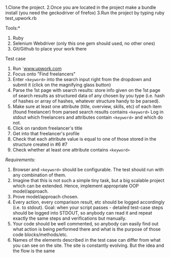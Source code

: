 1.Clone the project.
2.Once you are located in the project make a bundle install (you need the geckodriver of firefox)
3.Run the project by typing ruby test_upwork.rb

Tools:*

1. Ruby
2. Selenium Webdriver (only this one gem should used, no other ones)
3. Git/Github to place your work there

Test case
1. Run `www.upwork.com
4. Focus onto "Find freelancers"
5. Enter `<keyword>` into the search input right from the dropdown and submit it (click on the magnifying glass button)
6. Parse the 1st page with search results: store info given on the 1st page of search results as structured data of any chosen by you type (i.e. hash of hashes or array of hashes, whatever structure handy to be parsed).
7. Make sure at least one attribute (title, overview, skills, etc) of each item (found freelancer) from parsed search results contains `<keyword>` Log in stdout which freelancers and attributes contain `<keyword>` and which do not.
9. Click on random freelancer's title
10. Get into that freelancer's profile
11. Check that each attribute value is equal to one of those stored in the structure created in #6 #7
12. Check whether at least one attribute contains `<keyword>`

*Requirements:*
1. Browser and `<keyword>` should be configurable. The test should run with any combination of them.
2. Imagine that this is not such a simple tiny task, but a big scalable project which can be extended. Hence, implement appropriate OOP model/approach.
3. Prove model/approach chosen.
4. Every action, every comparison result, etc should be logged accordingly (i.e. to stdout). Goal: when your script passes - detailed test-case steps should be logged into STDOUT, so anybody can read it and repeat exactly the same steps and verifications but manually.
5. Your code should be well commented, so anybody can easily find out what action is being performed there and what is the purpose of those code blocks/methods/etc.
6. Names of the elements described in the test case can differ from what you can see on the site. The site is constantly evolving. But the idea and the flow is the same 